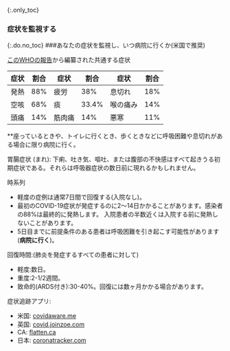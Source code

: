 {:.only_toc}
### 症状を監視する

{:.do.no_toc}
###あなたの症状を監視し、いつ病院に行くか(米国で推奨)

[このWHOの報告](https://www.who.int/docs/default-source/coronaviruse/who-china-joint-mission-on-covid-19-final-report.pdf)から編纂された共通する症状

<div class="table-wrap" markdown="1">

|症状 |割合 |症状 |割合 |症状 |割合|
|----------|---------- |----------------|---------- |--------------------  |---------- |
|発熱 |88% |疲労 |38% |息切れ |18% |
|空咳 |68% |痰 |33.4% |喉の痛み |14% |
|頭痛 |14% |筋肉痛 |14% |悪寒 |11% |

</div>

**座っているときや、トイレに行くとき、歩くときなどに呼吸困難や息切れがある場合に限り病院に行く。

胃腸症状 (まれ):
下痢、吐き気、嘔吐、または腹部の不快感はすべて起きうる初期症状である。それらは呼吸器症状の数日前に現れるかもしれません。

時系列 
- 軽度の症例は通常7日間で回復する(入院なし)。
- 最初のCOVID-19症状が発症するのに2〜14日かかることがあります。感染者の88%は最終的に発熱します。
入院患者の半数近くは入院する前に発熱しないことがあります。
- 5日目までに前提条件のある患者は呼吸困難を引き起こす可能性があります(**病院に行く**)。

回復時間:(肺炎を発症するすべての患者に対して)
- 軽度:数日。
- 重度:2-1/2週間。
- 致命的(ARDS付き):30-40%。回復には数ヶ月かかる場合があります。

症状追跡アプリ:
- 米国: [covidaware.me](https://covidaware.me/)
- 英国: [covid.joinzoe.com](https://covid.joinzoe.com)
- CA: [flatten.ca](https://flatten.ca/)
- 日本: [coronatracker.com](https://www.coronatracker.com/)
